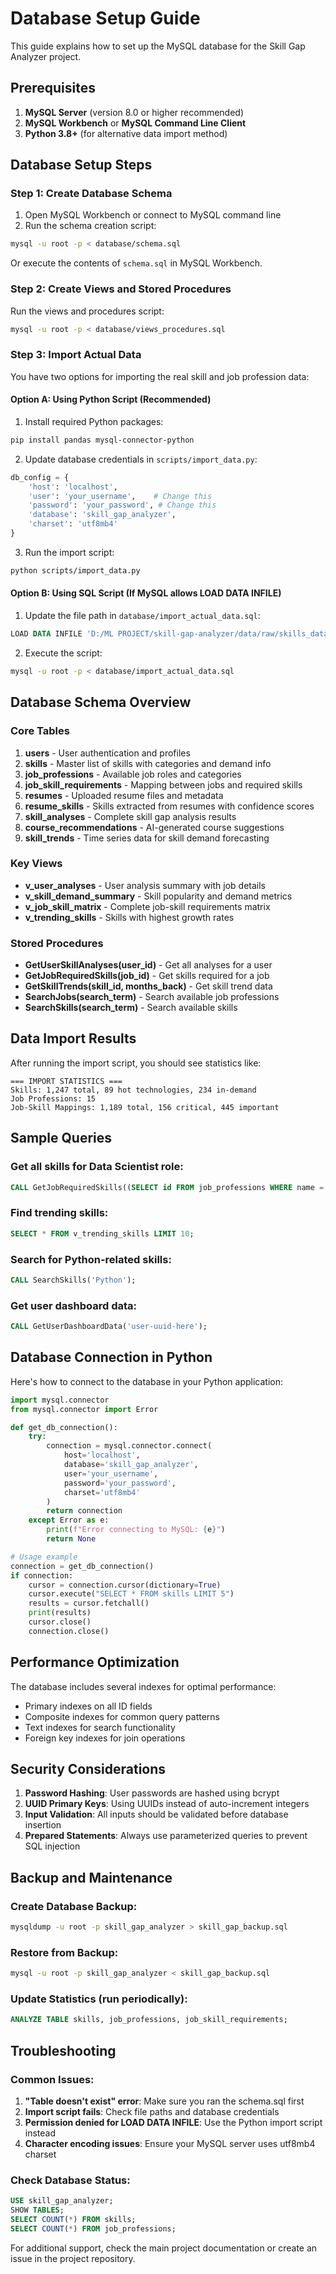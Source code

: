# Database Setup Guide

This guide explains how to set up the MySQL database for the Skill Gap Analyzer project.

## Prerequisites

1. **MySQL Server** (version 8.0 or higher recommended)
2. **MySQL Workbench** or **MySQL Command Line Client**
3. **Python 3.8+** (for alternative data import method)

## Database Setup Steps

### Step 1: Create Database Schema

1. Open MySQL Workbench or connect to MySQL command line
2. Run the schema creation script:

```bash
mysql -u root -p < database/schema.sql
```

Or execute the contents of `schema.sql` in MySQL Workbench.

### Step 2: Create Views and Stored Procedures

Run the views and procedures script:

```bash
mysql -u root -p < database/views_procedures.sql
```

### Step 3: Import Actual Data

You have two options for importing the real skill and job profession data:

#### Option A: Using Python Script (Recommended)

1. Install required Python packages:
```bash
pip install pandas mysql-connector-python
```

2. Update database credentials in `scripts/import_data.py`:
```python
db_config = {
    'host': 'localhost',
    'user': 'your_username',    # Change this
    'password': 'your_password', # Change this
    'database': 'skill_gap_analyzer',
    'charset': 'utf8mb4'
}
```

3. Run the import script:
```bash
python scripts/import_data.py
```

#### Option B: Using SQL Script (If MySQL allows LOAD DATA INFILE)

1. Update the file path in `database/import_actual_data.sql`:
```sql
LOAD DATA INFILE 'D:/ML PROJECT/skill-gap-analyzer/data/raw/skills_database.csv'
```

2. Execute the script:
```bash
mysql -u root -p < database/import_actual_data.sql
```

## Database Schema Overview

### Core Tables

1. **users** - User authentication and profiles
2. **skills** - Master list of skills with categories and demand info
3. **job_professions** - Available job roles and categories
4. **job_skill_requirements** - Mapping between jobs and required skills
5. **resumes** - Uploaded resume files and metadata
6. **resume_skills** - Skills extracted from resumes with confidence scores
7. **skill_analyses** - Complete skill gap analysis results
8. **course_recommendations** - AI-generated course suggestions
9. **skill_trends** - Time series data for skill demand forecasting

### Key Views

- **v_user_analyses** - User analysis summary with job details
- **v_skill_demand_summary** - Skill popularity and demand metrics
- **v_job_skill_matrix** - Complete job-skill requirements matrix
- **v_trending_skills** - Skills with highest growth rates

### Stored Procedures

- **GetUserSkillAnalyses(user_id)** - Get all analyses for a user
- **GetJobRequiredSkills(job_id)** - Get skills required for a job
- **GetSkillTrends(skill_id, months_back)** - Get skill trend data
- **SearchJobs(search_term)** - Search available job professions
- **SearchSkills(search_term)** - Search available skills

## Data Import Results

After running the import script, you should see statistics like:

```
=== IMPORT STATISTICS ===
Skills: 1,247 total, 89 hot technologies, 234 in-demand
Job Professions: 15
Job-Skill Mappings: 1,189 total, 156 critical, 445 important
```

## Sample Queries

### Get all skills for Data Scientist role:
```sql
CALL GetJobRequiredSkills((SELECT id FROM job_professions WHERE name = 'Data Scientist'));
```

### Find trending skills:
```sql
SELECT * FROM v_trending_skills LIMIT 10;
```

### Search for Python-related skills:
```sql
CALL SearchSkills('Python');
```

### Get user dashboard data:
```sql
CALL GetUserDashboardData('user-uuid-here');
```

## Database Connection in Python

Here's how to connect to the database in your Python application:

```python
import mysql.connector
from mysql.connector import Error

def get_db_connection():
    try:
        connection = mysql.connector.connect(
            host='localhost',
            database='skill_gap_analyzer',
            user='your_username',
            password='your_password',
            charset='utf8mb4'
        )
        return connection
    except Error as e:
        print(f"Error connecting to MySQL: {e}")
        return None

# Usage example
connection = get_db_connection()
if connection:
    cursor = connection.cursor(dictionary=True)
    cursor.execute("SELECT * FROM skills LIMIT 5")
    results = cursor.fetchall()
    print(results)
    cursor.close()
    connection.close()
```

## Performance Optimization

The database includes several indexes for optimal performance:

- Primary indexes on all ID fields
- Composite indexes for common query patterns
- Text indexes for search functionality
- Foreign key indexes for join operations

## Security Considerations

1. **Password Hashing**: User passwords are hashed using bcrypt
2. **UUID Primary Keys**: Using UUIDs instead of auto-increment integers
3. **Input Validation**: All inputs should be validated before database insertion
4. **Prepared Statements**: Always use parameterized queries to prevent SQL injection

## Backup and Maintenance

### Create Database Backup:
```bash
mysqldump -u root -p skill_gap_analyzer > skill_gap_backup.sql
```

### Restore from Backup:
```bash
mysql -u root -p skill_gap_analyzer < skill_gap_backup.sql
```

### Update Statistics (run periodically):
```sql
ANALYZE TABLE skills, job_professions, job_skill_requirements;
```

## Troubleshooting

### Common Issues:

1. **"Table doesn't exist" error**: Make sure you ran the schema.sql first
2. **Import script fails**: Check file paths and database credentials
3. **Permission denied for LOAD DATA INFILE**: Use the Python import script instead
4. **Character encoding issues**: Ensure your MySQL server uses utf8mb4 charset

### Check Database Status:
```sql
USE skill_gap_analyzer;
SHOW TABLES;
SELECT COUNT(*) FROM skills;
SELECT COUNT(*) FROM job_professions;
```

For additional support, check the main project documentation or create an issue in the project repository.
